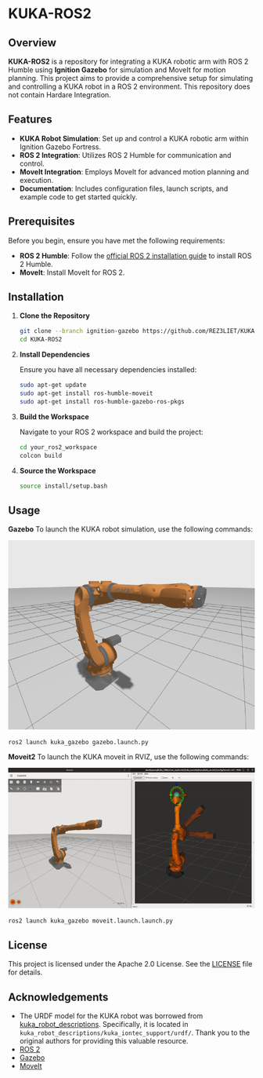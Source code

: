 # KUKA-ROS2

## Overview

**KUKA-ROS2** is a repository for integrating a KUKA robotic arm with ROS 2 Humble using **Ignition Gazebo** for simulation and MoveIt for motion planning. This project aims to provide a comprehensive setup for simulating and controlling a KUKA robot in a ROS 2 environment.
This repository does not contain Hardare Integration.

## Features

- **KUKA Robot Simulation**: Set up and control a KUKA robotic arm within Ignition Gazebo Fortress.
- **ROS 2 Integration**: Utilizes ROS 2 Humble for communication and control.
- **MoveIt Integration**: Employs MoveIt for advanced motion planning and execution.
- **Documentation**: Includes configuration files, launch scripts, and example code to get started quickly.

## Prerequisites

Before you begin, ensure you have met the following requirements:

- **ROS 2 Humble**: Follow the [official ROS 2 installation guide](https://docs.ros.org/en/humble/Installation.html) to install ROS 2 Humble.
- **MoveIt**: Install MoveIt for ROS 2.

## Installation

1. **Clone the Repository**

    ```bash
    git clone --branch ignition-gazebo https://github.com/REZ3LIET/KUKA-ROS2.git
    cd KUKA-ROS2
    ```

2. **Install Dependencies**

    Ensure you have all necessary dependencies installed:

    ```bash
    sudo apt-get update
    sudo apt-get install ros-humble-moveit
    sudo apt-get install ros-humble-gazebo-ros-pkgs
    ```

3. **Build the Workspace**

    Navigate to your ROS 2 workspace and build the project:

    ```bash
    cd your_ros2_workspace
    colcon build
    ```

4. **Source the Workspace**

    ```bash
    source install/setup.bash
    ```

## Usage
**Gazebo**
To launch the KUKA robot simulation, use the following commands:

![Kuka in Gazebo](./readme_data/kuka_gazebo_ign.png)

```
ros2 launch kuka_gazebo gazebo.launch.py
```

**Moveit2**
To launch the KUKA moveit in RVIZ, use the following commands:

![Kuka in RVIZ](./readme_data/moveit_kuka_ign.gif)

```
ros2 launch kuka_gazebo moveit.launch.launch.py
```

## License
This project is licensed under the Apache 2.0 License. See the [LICENSE](./LICENSE) file for details.


## Acknowledgements
- The URDF model for the KUKA robot was borrowed from [kuka_robot_descriptions](https://github.com/kroshu/kuka_robot_descriptions). Specifically, it is located in `kuka_robot_descriptions/kuka_iontec_support/urdf/`. Thank you to the original authors for providing this valuable resource.
- [ROS 2](https://index.ros.org/doc/ros2/)
- [Gazebo](https://gazebosim.org/docs/latest/getstarted/)
- [MoveIt](https://moveit.picknik.ai/humble/index.html)
